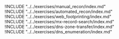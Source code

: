 
<div class="boxtext">
!INCLUDE "../../exercises/manual_recon/index.md"
</div>

<div class="boxtext">
!INCLUDE "../../exercises/automated_recon/index.md"
</div>

<div class="boxtext">
!INCLUDE "../../exercises/web_footprinting/index.md"
</div>

<div class="boxtext">
!INCLUDE "../../exercises/mx-record-search/index.md"
</div>

<div class="boxtext">
!INCLUDE "../../exercises/dns-zone-transfer/index.md"
</div>

<div class="boxtext">
!INCLUDE "../../exercises/dns_enumeration/index.md"
</div>
